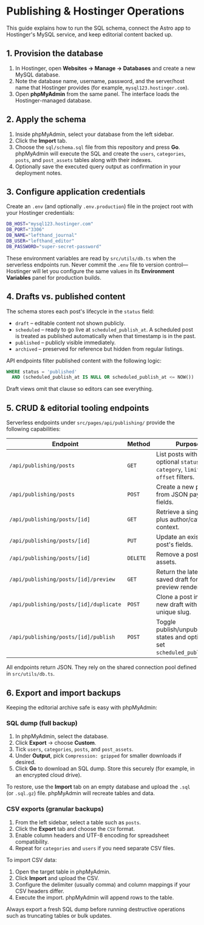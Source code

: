 # Publishing & Hostinger Operations

This guide explains how to run the SQL schema, connect the Astro app to Hostinger's MySQL service, and keep editorial content backed up.

## 1. Provision the database

1. In Hostinger, open **Websites → Manage → Databases** and create a new MySQL database.
2. Note the database name, username, password, and the server/host name that Hostinger provides (for example, `mysql123.hostinger.com`).
3. Open **phpMyAdmin** from the same panel. The interface loads the Hostinger-managed database.

## 2. Apply the schema

1. Inside phpMyAdmin, select your database from the left sidebar.
2. Click the **Import** tab.
3. Choose the `sql/schema.sql` file from this repository and press **Go**. phpMyAdmin will execute the SQL and create the `users`, `categories`, `posts`, and `post_assets` tables along with their indexes.
4. Optionally save the executed query output as confirmation in your deployment notes.

## 3. Configure application credentials

Create an `.env` (and optionally `.env.production`) file in the project root with your Hostinger credentials:

```bash
DB_HOST="mysql123.hostinger.com"
DB_PORT="3306"
DB_NAME="lefthand_journal"
DB_USER="lefthand_editor"
DB_PASSWORD="super-secret-password"
```

These environment variables are read by `src/utils/db.ts` when the serverless endpoints run. Never commit the `.env` file to version control—Hostinger will let you configure the same values in its **Environment Variables** panel for production builds.

## 4. Drafts vs. published content

The schema stores each post's lifecycle in the `status` field:

- `draft` – editable content not shown publicly.
- `scheduled` – ready to go live at `scheduled_publish_at`. A scheduled post is treated as published automatically when that timestamp is in the past.
- `published` – publicly visible immediately.
- `archived` – preserved for reference but hidden from regular listings.

API endpoints filter published content with the following logic:

```sql
WHERE status = 'published'
  AND (scheduled_publish_at IS NULL OR scheduled_publish_at <= NOW())
```

Draft views omit that clause so editors can see everything.

## 5. CRUD & editorial tooling endpoints

Serverless endpoints under `src/pages/api/publishing/` provide the following capabilities:

| Endpoint | Method | Purpose |
| --- | --- | --- |
| `/api/publishing/posts` | `GET` | List posts with optional `status`, `category`, `limit`, and `offset` filters. |
| `/api/publishing/posts` | `POST` | Create a new post from JSON payload fields. |
| `/api/publishing/posts/[id]` | `GET` | Retrieve a single post plus author/category context. |
| `/api/publishing/posts/[id]` | `PUT` | Update an existing post's fields. |
| `/api/publishing/posts/[id]` | `DELETE` | Remove a post and its assets. |
| `/api/publishing/posts/[id]/preview` | `GET` | Return the latest saved draft for preview rendering. |
| `/api/publishing/posts/[id]/duplicate` | `POST` | Clone a post into a new draft with a unique slug. |
| `/api/publishing/posts/[id]/publish` | `POST` | Toggle publish/unpublish states and optionally set `scheduled_publish_at`. |

All endpoints return JSON. They rely on the shared connection pool defined in `src/utils/db.ts`.

## 6. Export and import backups

Keeping the editorial archive safe is easy with phpMyAdmin:

### SQL dump (full backup)

1. In phpMyAdmin, select the database.
2. Click **Export** → choose **Custom**.
3. Tick `users`, `categories`, `posts`, and `post_assets`.
4. Under **Output**, pick `Compression: gzipped` for smaller downloads if desired.
5. Click **Go** to download an SQL dump. Store this securely (for example, in an encrypted cloud drive).

To restore, use the **Import** tab on an empty database and upload the `.sql` (or `.sql.gz`) file. phpMyAdmin will recreate tables and data.

### CSV exports (granular backups)

1. From the left sidebar, select a table such as `posts`.
2. Click the **Export** tab and choose the `CSV` format.
3. Enable column headers and UTF-8 encoding for spreadsheet compatibility.
4. Repeat for `categories` and `users` if you need separate CSV files.

To import CSV data:

1. Open the target table in phpMyAdmin.
2. Click **Import** and upload the CSV.
3. Configure the delimiter (usually comma) and column mappings if your CSV headers differ.
4. Execute the import. phpMyAdmin will append rows to the table.

Always export a fresh SQL dump before running destructive operations such as truncating tables or bulk updates.
